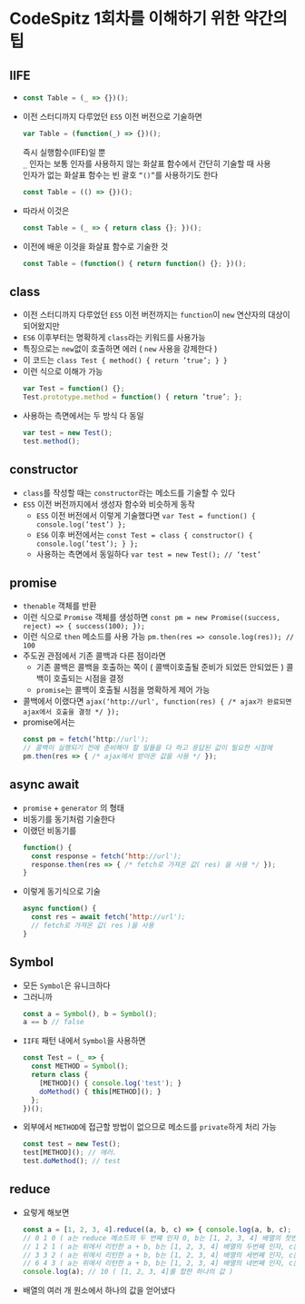 # CodeSpitz 1회차를 이해하기 위한 약간의 팁

## IIFE
- ```js 
  const Table = (_ => {})();
  ```
- 이전 스터디까지 다루었던 `ES5` 이전 버전으로 기술하면  
  ```js 
  var Table = (function(_) => {})();
  ```
  즉시 실행함수(IIFE)일 뿐  
  `_` 인자는 보통 인자를 사용하지 않는 화살표 함수에서 간단히 기술할 때 사용  
  인자가 없는 화살표 함수는 빈 괄호 `“()”`를 사용하기도 한다  
    ```js
    const Table = (() => {})();
    ```
- 따라서 이것은
  ```js
  const Table = (_ => { return class {}; })();
  ```
- 이전에 배운 이것을 화살표 함수로 기술한 것
  ```js
  const Table = (function() { return function() {}; })();
  ```

## class
- 이전 스터디까지 다루었던 `ES5` 이전 버전까지는 `function`이 `new` 연산자의 대상이 되어왔지만
- `ES6` 이후부터는 명확하게 `class`라는 키워드를 사용가능
- 특징으로는 `new`없이 호출하면 에러 ( `new` 사용을 강제한다 )
- 이 코드는
  `class Test { method() { return ’true’; } }`
- 이런 식으로 이해가 가능
  ```js
  var Test = function() {};
  Test.prototype.method = function() { return ’true’; };
  ```
- 사용하는 측면에서는 두 방식 다 동일
  ```js
  var test = new Test();
  test.method();
  ```
## constructor
- `class`를 작성할 때는 `constructor`라는 메소드를 기술할 수 있다
- `ES5` 이전 버전까지에서 생성자 함수와 비슷하게 동작
  - `ES5` 이전 버전에서 이렇게 기술했다면
    `var Test = function() { console.log(’test’) };`
  - `ES6` 이후 버전에서는
    `const Test = class { constructor() { console.log(’test’); } };`
  - 사용하는 측면에서 동일하다
    `var test = new Test(); // ‘test’`

## promise
- `thenable` 객체를 반환
- 이런 식으로 `Promise` 객체를 생성하면
  `const pm = new Promise((success, reject) => { success(100); });`
- 이런 식으로 `then` 메소드를 사용 가능
  `pm.then(res => console.log(res)); // 100`
- 주도권 관점에서 기존 콜백과 다른 점이라면
  - 기존 콜백은 콜백을 호출하는 쪽이 ( 콜백이호출될 준비가 되었든 안되었든 ) 콜백이 호출되는 시점을 결정
  - `promise`는 콜백이 호출될 시점을 명확하게 제어 가능
- 콜백에서 이랬다면
  `ajax(‘http://url', function(res) { /* ajax가 완료되면 ajax에서 호출을 결정 */ });`
- promise에서는
  ```js
  const pm = fetch(‘http://url');
  // 콜백이 실행되기 전에 준비해야 할 일들을 다 하고 응답된 값이 필요한 시점에
  pm.then(res => { /* ajax에서 받아온 값을 사용 */ });
  ```

## async await
- `promise` + `generator` 의 형태
- 비동기를 동기처럼 기술한다
- 이랬던 비동기를
  ```js
  function() {
    const response = fetch(‘http://url');
    response.then(res => { /* fetch로 가져온 값( res) 을 사용 */ });
  }
  ```
- 이렇게 동기식으로 기술
  ```js
  async function() {
    const res = await fetch(‘http://url');
    // fetch로 가져온 값( res )을 사용
  }
  ```
## Symbol
- 모든 `Symbol`은 유니크하다
- 그러니까
  ```js
  const a = Symbol(), b = Symbol();
  a == b // false
  ```
- `IIFE` 패턴 내에서 `Symbol`을 사용하면
  ```js
  const Test = (_ => {
    const METHOD = Symbol();
    return class {
      [METHOD]() { console.log('test'); }
      doMethod() { this[METHOD](); }
    };
  })();
  ```
- 외부에서 `METHOD`에 접근할 방법이 없으므로 메소드를 `private`하게 처리 가능
  ```js
  const test = new Test();
  test[METHOD](); // 에러.
  test.doMethod(); // test
  ```
## reduce
- 요렇게 해보면
  ```js
  const a = [1, 2, 3, 4].reduce((a, b, c) => { console.log(a, b, c); return a + b; }, 0);
  // 0 1 0 ( a는 reduce 메소드의 두 번째 인자 0, b는 [1, 2, 3, 4] 배열의 첫번째 인자, c는 인덱스 )
  // 1 2 1 ( a는 위에서 리턴한 a + b, b는 [1, 2, 3, 4] 배열의 두번째 인자, c는 인덱스 )
  // 3 3 2 ( a는 위에서 리턴한 a + b, b는 [1, 2, 3, 4] 배열의 세번째 인자, c는 인덱스 )
  // 6 4 3 ( a는 위에서 리턴한 a + b, b는 [1, 2, 3, 4] 배열의 네번째 인자, c는 인덱스 )
  console.log(a); // 10 ( [1, 2, 3, 4]를 합한 하나의 값 )
  ```
- 배열의 여러 개 원소에서 하나의 값을 얻어냈다
